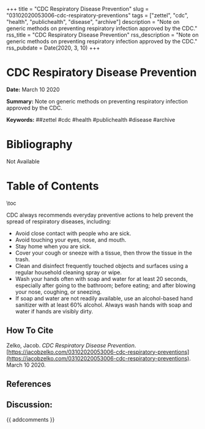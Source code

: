 +++
title = "CDC Respiratory Disease Prevention"
slug = "03102020053006-cdc-respiratory-preventions"
tags = ["zettel", "cdc", "health", "publichealth", "disease", "archive"]
description = "Note on generic methods on preventing respiratory infection approved by the CDC."
rss_title = "CDC Respiratory Disease Prevention"
rss_description = "Note on generic methods on preventing respiratory infection approved by the CDC."
rss_pubdate = Date(2020, 3, 10)
+++



CDC Respiratory Disease Prevention
=========

**Date:** March 10 2020

**Summary:** Note on generic methods on preventing respiratory infection approved by the CDC.

**Keywords:** ##zettel #cdc #health #publichealth #disease #archive

Bibliography
==========

Not Available

Table of Contents
=========

\toc

CDC always recommends everyday preventive actions to help prevent the spread of respiratory diseases, including:

  * Avoid close contact with people who are sick.
  * Avoid touching your eyes, nose, and mouth.
  * Stay home when you are sick.
  * Cover your cough or sneeze with a tissue, then throw the tissue in the trash.
  * Clean and disinfect frequently touched objects and surfaces using a regular household cleaning spray or wipe.
  * Wash your hands often with soap and water for at least 20 seconds, especially after going to the bathroom; before eating; and after blowing your nose, coughing, or sneezing.
  * If soap and water are not readily available, use an alcohol-based hand sanitizer with at least 60% alcohol. Always wash hands with soap and water if hands are visibly dirty.
## How To Cite

 Zelko, Jacob. _CDC Respiratory Disease Prevention_. [https://jacobzelko.com/03102020053006-cdc-respiratory-preventions](https://jacobzelko.com/03102020053006-cdc-respiratory-preventions). March 10 2020.
## References
## Discussion: 

{{ addcomments }}
